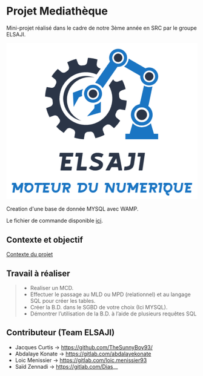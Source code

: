 # Projet Mediathèque

Mini-projet réalisé dans le cadre de notre 3ème année en SRC par le groupe ELSAJI.

![alt text](https://github.com/TheSunnyBoy93/3rdyear-ELSAJI-PA/blob/main/Logo/logo%20presta.png)

Creation d'une base de donnée MYSQL avec WAMP.

Le fichier de commande disponible [ici](https://github.com/TheSunnyBoy93/3rdyear-BDD/blob/main/Commandes/commandes.txt).

## Contexte et objectif

[Contexte du projet](https://github.com/TheSunnyBoy93/3rdyear-BDD/blob/main/Information/Sujet%20_%20M%C3%A9diath%C3%A8que.pdf)

## Travail à réaliser

> - Realiser un MCD.
> - Effectuer le passage au MLD ou MPD (relationnel) et au langage SQL pour créer les tables.
> - Créer la B.D. dans le SGBD de votre choix (Ici MYSQL).
> - Démontrer l’utilisation de la B.D. à l’aide de plusieurs requêtes SQL

## Contributeur (Team ELSAJI)

* Jacques Curtis -> https://github.com/TheSunnyBoy93/
* Abdalaye Konate -> https://gitlab.com/abdalayekonate
* Loic Menissier -> https://gitlab.com/loic.menissier93
* Saïd Zennadi -> https://gitlab.com/Dias__
